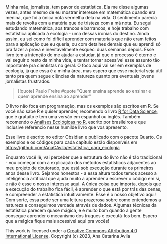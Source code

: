 
Minha mãe, jornalista, tem pavor de estatística. Ela me disse algumas vezes, antes mesmo de eu mostrar interesse em matemática quando era menina, que foi a única nota vermelha dela na vida. O sentimento parecia mais de revolta com a matéria que de tristeza com a má nota. Eu segui estudando matemática, aos trancos e barrancos,
e hoje trabalho com estatística aplicada à ecologia - uma dessas ironias do destino.
Ainda assim, eu sei como foi difícil aprender com materiais que não eram feitos para a aplicação que eu queria, ou com detalhes demais que eu aprendi só pra fazer a prova e inevitavelmente esqueci duas semanas depois.
Esse livro tem a intenção de me ajudar a estudar, já que o processo é eterno e vai seguir o resto da minha vida, e tentar tornar acessível esse assunto tão importante pra cientistas no geral. O foco aqui vai ser em exemplos de ecologia, já que essa é a minha área, mas espero que esse material seja útil tanto pra quem segue ciências da natureza quanto pra eventuais jovens jornalistas frustrados.

 > [!quote] Paulo Freire #quote
> "Quem ensina aprende ao ensinar e quem aprende ensina ao aprender"

O livro não foca em programação, mas os exemplos são escritos em R.
Se você não sabe R e quiser aprender, recomendo o livro [R for Data Science](https://r4ds.had.co.nz/),
que é gratuito e tem uma versão em espanhol ou inglês. Também recomendo o [Análises Ecológicas no R](https://canal6.com.br/livros_loja/Ebook_Analises_Ecologicas_no_R.pdf),
escrito por brasileiros e que inclusive referencio nesse humilde livro que vos apresento.

Esse livro é escrito no editor Obsidian e publicado com o pacote Quarto. Os exemplos e os códigos para cada capítulo estão disponíveis em <https://github.com/AnaCAvila/estatistica_para_ecologia>

Enquanto você lê, vai perceber que a estrutura do livro não é tão tradicional - vou começar com a explicação dos métodos estatísticos adjacentes ao meu projeto de doutorado, que está sob execução durante os primeiros anos desse livro. Sejamos honestos - a essa altura todos temos acesso a inteligência artificial que ajuda muito a aprender a escrever o código em si, e não é esse o nosso interesse aqui. A única coisa que importa, depois que a execução do trabalho fica fácil, é aprender o que está por trás das cenas, e compreender a estatística intuitivamente. Esse é o nosso objetivo aqui! Com sorte, essa pode ser uma leitura prazerosa sobre como entendemos a natureza e conseguimos verdade através de dados. Algumas técnicas da estatística parecem quase mágica, e é muito bom quando a gente consegue aprender o mecanismo dos truques e executá-los bem. Espero que a mágica fique mais acessível aqui pra vocês!



This work is licensed under a [Creative Commons Attribution 4.0 International License](http://creativecommons.org/licenses/by/4.0/).
Copyright (c)     2023, Ana Catarina Avila